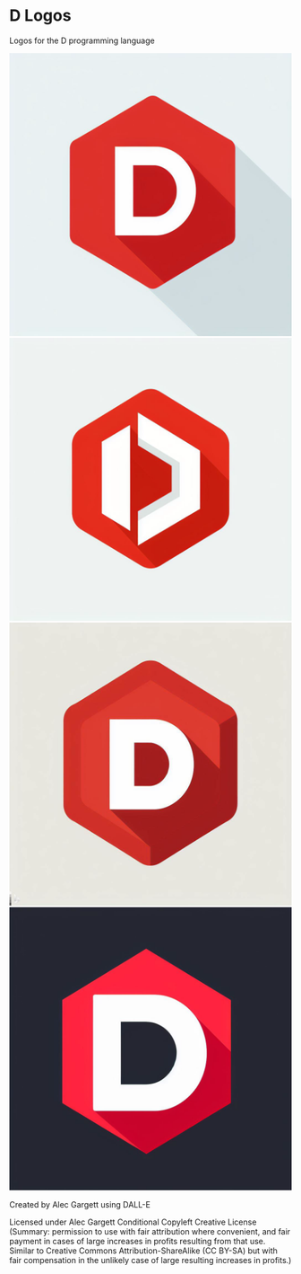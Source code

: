# D Logos

Logos for the D programming language

<img src="https://raw.githubusercontent.com/alecgargett/dlogos/master/dlogo1_ag.png" alt="D Logo 1" />
<img src="https://raw.githubusercontent.com/alecgargett/dlogos/master/dlogo2_ag.png" alt="D Logo 2" />
<img src="https://raw.githubusercontent.com/alecgargett/dlogos/master/dlogo3_ag.png" alt="D Logo 3" />
<img src="https://raw.githubusercontent.com/alecgargett/dlogos/master/dlogo4_ag.png" alt="D Logo 4" />

Created by Alec Gargett using DALL-E

Licensed under Alec Gargett Conditional Copyleft Creative License (Summary: permission to use with fair attribution where convenient, and fair payment in cases of large increases in profits resulting from that use. Similar to Creative Commons Attribution-ShareAlike (CC BY-SA) but with fair compensation in the unlikely case of large resulting increases in profits.)

